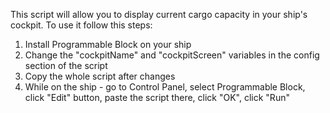 This script will allow you to display current cargo capacity in your ship's cockpit. To use it follow this steps:
1) Install Programmable Block on your ship
2) Change the "cockpitName" and "cockpitScreen" variables in the config section of the script
3) Copy the whole script after changes
4) While on the ship - go to Control Panel, select Programmable Block, click "Edit" button, paste the script there, click "OK", click "Run"
